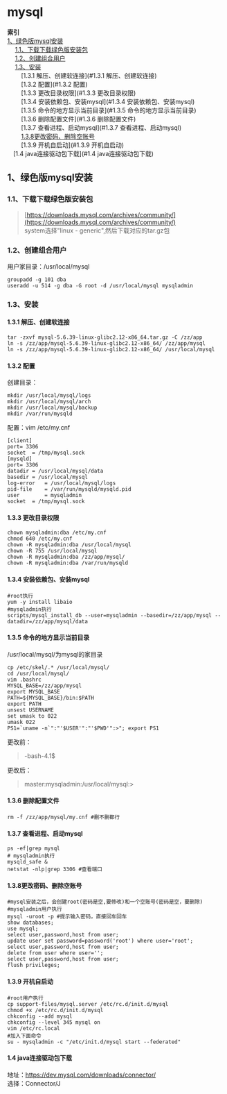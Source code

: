 # **mysql**

**索引**  
[1、绿色版mysql安装](#1、绿色版mysql安装)  
&emsp; [1.1、下载下载绿色版安装包](#1.1、下载下载绿色版安装包)   
&emsp; [1.2、创建组合用户](#1.2、创建组合用户)  
&emsp; [1.3、安装](#1.3、安装)  
&emsp;&emsp; [1.3.1 解压、创建软连接](#1.3.1 解压、创建软连接)  
&emsp;&emsp; [1.3.2 配置](#1.3.2 配置)  
&emsp;&emsp; [1.3.3 更改目录权限](#1.3.3 更改目录权限)  
&emsp;&emsp; [1.3.4 安装依赖包、安装mysql](#1.3.4 安装依赖包、安装mysql)  
&emsp;&emsp; [1.3.5 命令的地方显示当前目录](#1.3.5 命令的地方显示当前目录)  
&emsp;&emsp; [1.3.6 删除配置文件](#1.3.6 删除配置文件)  
&emsp;&emsp; [1.3.7 查看进程、启动mysql](#1.3.7 查看进程、启动mysql)  
&emsp;&emsp; [1.3.8更改密码、删除空账号](#1.3.8更改密码、删除空账号)  
&emsp;&emsp; [1.3.9 开机自启动](#1.3.9 开机自启动)  
&emsp;[1.4 java连接驱动包下载](#1.4 java连接驱动包下载)


## 1、绿色版mysql安装
### 1.1、下载下载绿色版安装包  
> [https://downloads.mysql.com/archives/community/](https://downloads.mysql.com/archives/community/)  
> system选择"linux - generic",然后下载对应的tar.gz包

### 1.2、创建组合用户
用户家目录：/usr/local/mysql

    groupadd -g 101 dba
    useradd -u 514 -g dba -G root -d /usr/local/mysql mysqladmin

### 1.3、安装  
#### 1.3.1 解压、创建软连接
    tar -zxvf mysql-5.6.39-linux-glibc2.12-x86_64.tar.gz -C /zz/app
    ln -s /zz/app/mysql-5.6.39-linux-glibc2.12-x86_64/ /zz/app/mysql
    ln -s /zz/app/mysql-5.6.39-linux-glibc2.12-x86_64/ /usr/local/mysql

#### 1.3.2 配置
创建目录：

    mkdir /usr/local/mysql/logs
    mkdir /usr/local/mysql/arch
    mkdir /usr/local/mysql/backup
    mkdir /var/run/mysqld

配置：vim /etc/my.cnf

    [client]
    port= 3306
    socket  = /tmp/mysql.sock
    [mysqld]
    port= 3306
    datadir = /usr/local/mysql/data
    basedir = /usr/local/mysql
    log-error 	= /usr/local/mysql/logs
    pid-file	= /var/run/mysqld/mysqld.pid
    user		= mysqladmin
    socket  = /tmp/mysql.sock

#### 1.3.3 更改目录权限
    chown mysqladmin:dba /etc/my.cnf
    chmod 640 /etc/my.cnf
    chown -R mysqladmin:dba /usr/local/mysql
    chown -R 755 /usr/local/mysql
    chown -R mysqladmin:dba /zz/app/mysql/
    chown -R mysqladmin:dba /var/run/mysqld

#### 1.3.4 安装依赖包、安装mysql
	#root执行
	yum -y install libaio
	#mysqladmin执行
	scripts/mysql_install_db --user=mysqladmin --basedir=/zz/app/mysql --datadir=/zz/app/mysql/data 

#### 1.3.5 命令的地方显示当前目录
/usr/local/mysql/为mysql的家目录

    cp /etc/skel/.* /usr/local/mysql/
    cd /usr/local/mysql/
    vim .bashrc
    MYSQL_BASE=/zz/app/mysql
    export MYSQL_BASE
    PATH=${MYSQL_BASE}/bin:$PATH
    export PATH
    unsest USERNAME
    set umask to 022
    umask 022
    PS1=`uname -n`":"'$USER'":"'$PWD'":>"; export PS1

更改前：
> -bash-4.1$

更改后：
> master:mysqladmin:/usr/local/mysql:>


#### 1.3.6 删除配置文件
    rm -f /zz/app/mysql/my.cnf #删不删都行

#### 1.3.7 查看进程、启动mysql
    ps -ef|grep mysql
    # mysqladmin执行
    mysqld_safe &
    netstat -nlp|grep 3306 #查看端口

#### 1.3.8更改密码、删除空账号
    #mysql安装之后，会创建root(密码是空,要修改)和一个空账号(密码是空，要删除)
    #mysqladmin用户执行
    mysql -uroot -p #提示输入密码，直接回车回车
    show databases;
    use mysql;
    select user,password,host from user;
    update user set password=password('root') where user='root';
    select user,password,host from user;
    delete from user where user='';
    select user,password,host from user;
    flush privileges;


#### 1.3.9 开机自启动
	#root用户执行
	cp support-files/mysql.server /etc/rc.d/init.d/mysql
	chmod +x /etc/rc.d/init.d/mysql
	chkconfig --add mysql
	chkconfig --level 345 mysql on 
	vim /etc/rc.local
	#加入下面命令
	su - mysqladmin -c "/etc/init.d/mysql start --federated"

#### 1.4 java连接驱动包下载
地址：https://dev.mysql.com/downloads/connector/  
选择：Connector/J
